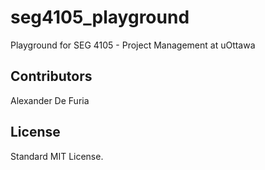 # seg4105_playground
Playground for SEG 4105 - Project Management at uOttawa

## Contributors
Alexander De Furia

## License
Standard MIT License.
